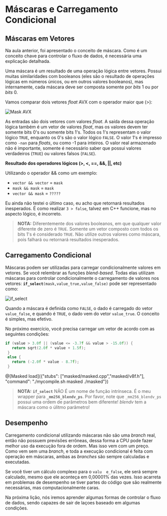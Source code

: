 # Máscaras e Carregamento Condicional

## Máscaras em Vetores

Na aula anterior, foi apresentado o conceito de máscara. Como é um conceito chave para controlar o fluxo de dados, é necessária uma explicação detalhada.

Uma máscara é um resultado de uma operação lógica entre vetores. Possui muitas similaridades com booleanos (eles são o resultado de operações lógicas em números únicos, ou em outros valores booleanos), mas internamente, cada máscara deve ser composta somente por _bits_ 1 ou por _bits_ 0.

Vamos comparar dois vetores _float_ AVX com o operador maior que (>):

![Mask AVX](/images/mask.png)

As entradas são dois vetores com valores _float_. A saída dessa operação lógica também é um vetor de valores _float_, mas os valores devem ter somente bits 0's ou somente bits 1's. Todos os 1's representam o valor lógico `TRUE`, enquanto os 0's são o valor lógico `FALSE`. O valor 1's é impresso como `-nan` para _floats_, ou como -1 para inteiros. O valor real armazenado não é importante, somente é necessário saber que possui valores verdadeiros (`TRUE`) ou valores falsos (`FALSE`).

**Resultado dos operadores lógicos (>, <, ==, &&, ||, etc)**

Utilizando o operador && como um exemplo:

- `vector && vector` = `mask`
- `mask && mask` = `mask`
- `vector && mask` = `?????` 

Eu ainda não testei o último caso, eu acho que retornará resultados inesperados. É como realizar `3 > false`, talvez em C++ funcione, mas no aspecto lógico, é incorreto.

>**NOTA:** Diferentemente dos valores booleanos, em que qualquer valor diferente de zero é `TRUE`. Somente um vetor composto com todos os bits 1's é considerado `TRUE`. Não utilize outros valores como máscara, pois falhará ou retornará resultados inesperados.

## Carregamento Condicional

Máscaras podem ser utilizadas para carregar condicionalmente valores em vetores. Se você relembrar as funções _blend-based_. Todas elas utilizam máscaras para controlar condicionalmente o carregamento de valores nos vetores:
**`if_select`**`(mask,value_true,value_false)` pode ser representado como:

![if_select](/images/ifselect.png)

Quando a máscara é definida como `FALSE`, o dado é carregado do vetor `value_false`, e quando é `TRUE`, o dado vem do vetor `value_true`. O conceito é simples, mas efetivo.

No próximo exercício, você precisa carregar um vetor de acordo com as seguintes condições:
```cpp
if (value > 3.0f || (value <= -3.7f && value > -15.0f)) {
   return sqrt(2.0f * value + 1.5f);
 }
 else {
   return (-2.0f * value - 8.7f);
 }
```
@[Masked load]({"stubs": ["masked/masked.cpp","masked/v8f.h"], "command": "./mycompile.sh masked ./masked"})


>**NOTA:** **`if_select`** NÃO É um nome de função intrínseca. É o meu wrapper para **`_mm256_blendv_ps`**. Por favor, note que `_mm256_blendv_ps` possui uma ordem de parâmetros bem diferente! _blendv_ tem a máscara como o úlitmo parâmetro!

## Desempenho

Carregamento condicional utilizando máscaras não são uma _branch_ real, então não possuem previsões errôneas, dessa forma a CPU pode fazer melhor uso da execução fora de ordem. Mas isso vem com um preço. Como vem sem uma _branch_, e toda a execução condicional é feita com operação em máscaras, ambas as _branches_ são sempre calculadas e executadas.

Se você tiver um cálculo complexo para o `valu  e_false`, ele será sempre calculado, mesmo que ele aconteça em 0,00001% das vezes. Isso acarreta em problemas de desempenho se tiver partes do código que são realmente necessárias, mas computacionalmente caras.

Na próxima lição, nós iremos aprender algumas formas de controlar o fluxo de dados, sendo capazes de sair de laçoes baseado em algumas condições.
